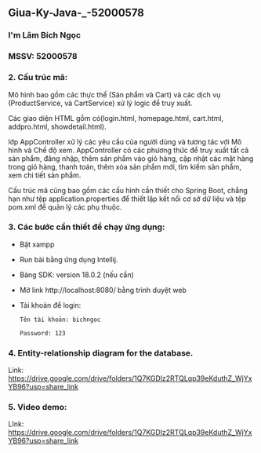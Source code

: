 ## Giua-Ky-Java-_-52000578
### I'm Lâm Bích Ngọc
### MSSV: 52000578
### 2. Cấu trúc mã:
Mô hình bao gồm các thực thể (Sản phẩm và Cart) và các dịch vụ (ProductService,  và CartService) xử lý logic để truy xuất.

Các giao diện HTML gồm có(login.html, homepage.html, cart.html, addpro.html, showdetail.html).

lớp AppController xử lý các yêu cầu của người dùng và tương tác với Mô hình và Chế độ xem. AppController có các phương thức để truy xuất tất cả sản phẩm, đăng nhập, thêm sản phẩm vào giỏ hàng, cập nhật các mặt hàng trong giỏ hàng, thanh toán, thêm xóa sản phẩm mới, tìm kiếm sản phẩm, xem chi tiết sản phẩm.

Cấu trúc mã cũng bao gồm các cấu hình cần thiết cho Spring Boot, chẳng hạn như tệp application.properties để thiết lập kết nối cơ sở dữ liệu và tệp pom.xml để quản lý các phụ thuộc.
### 3. Các bước cần thiết để chạy ứng dụng:
- Bật xampp
- Run bài bằng ứng dụng Intellij.
- Bảng SDK: version 18.0.2 (nếu cần)
- Mở link http://localhost:8080/ bằng trình duyệt web
- Tài khoản để login:

      Tên tài khoản: bichngoc
      
      Password: 123
### 4. Entity-relationship diagram for the database. 
Link: https://drive.google.com/drive/folders/1Q7KGDlz2RTQLqp39eKduthZ_WjYxYB96?usp=share_link
### 5. Video demo: 
LInk: https://drive.google.com/drive/folders/1Q7KGDlz2RTQLqp39eKduthZ_WjYxYB96?usp=share_link
